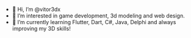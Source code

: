 - 👋 Hi, I’m @vitor3dx
- 👀 I’m interested in game development, 3d modeling and web design.
- 🌱 I’m currently learning Flutter, Dart, C#, Java, Delphi and always improving my 3D skills!

<!---
vitor3dx/vitor3dx is a ✨ special ✨ repository because its `README.md` (this file) appears on your GitHub profile.
You can click the Preview link to take a look at your changes.
--->
